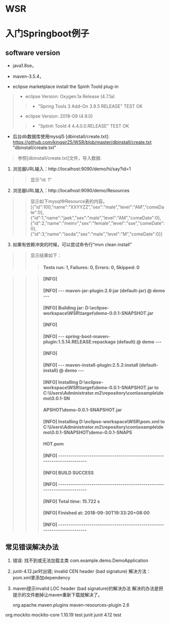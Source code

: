 # WSR
# 入门Springboot例子

## software version 
* java1.8se， 
* maven-3.5.4，

* eclipse marketplace install the Spinh Toold plug-in 
> + eclipse Version: Oxygen.1a Release (4.7.1a) 
> > - "Spring Tools 3 Add-On 3.9.5 RELEASE"         TEST OK
> + eclipse Version: 2018-09 (4.9.0)    
> > - "Sptinh Toold 4 4.4.0.0.RELEASE"               TEST OK
* 后台db数据库使用mysql5
[dbinstall/create.txt]: https://github.com/kingsir25/WSR/blob/master/dbinstall/create.txt "dbinstall/create.txt"
> 参照[dbinstall/create.txt]文件，导入数据.

1. 浏览器URL输入：http://localhost:9090/demo/hi/say?id=1
>> 显示“id: 1”

2. 浏览器URL输入：http://localhost:9090/demo/Resources
>> 显示如下mysql中Resource表的内容。
>> [{"id":100,"name":"XXYYZZ","sex":"male","level":"AM","comeDate":0},{"id":1,"name":"jaek","sex":"male","level":"AM","comeDate":0},{"id":2,"name":"meinv","sex":"female","level":"sse","comeDate":0},{"id":3,"name":"laoda","sex":"male","level":"M","comeDate":0}]

3. 如果有依赖冲突的时候，可以尝试命令行“mvn clean install”
>> 显示结果如下：
>>> #### Tests run: 1, Failures: 0, Errors: 0, Skipped: 0

>>> #### [INFO]
>>> #### [INFO] --- maven-jar-plugin:2.6:jar (default-jar) @ demo ---
>>> #### [INFO] Building jar: D:\eclipse-workspace\WSR\target\demo-0.0.1-SNAPSHOT.jar
>>> #### [INFO]
>>> #### [INFO] --- spring-boot-maven-plugin:1.5.14.RELEASE:repackage (default) @ demo ---
>>> #### [INFO]
>>> #### [INFO] --- maven-install-plugin:2.5.2:install (default-install) @ demo ---
>>> #### [INFO] Installing D:\eclipse-workspace\WSR\target\demo-0.0.1-SNAPSHOT.jar to C:\Users\Administrator\.m2\repository\com\example\demo\0.0.1-SN
>>> #### APSHOT\demo-0.0.1-SNAPSHOT.jar
>>> #### [INFO] Installing D:\eclipse-workspace\WSR\pom.xml to C:\Users\Administrator\.m2\repository\com\example\demo\0.0.1-SNAPSHOT\demo-0.0.1-SNAPS
>>> #### HOT.pom
>>> #### [INFO] ------------------------------------------------------------------------
>>> #### [INFO] BUILD SUCCESS
>>> #### [INFO] ------------------------------------------------------------------------
>>> #### [INFO] Total time: 15.722 s
>>> #### [INFO] Finished at: 2018-09-30T19:33:20+08:00
>>> #### [INFO] ------------------------------------------------------------------------

## 常见错误解决办法
1. 错误: 找不到或无法加载主类 com.example.demo.DemoApplication

2. junit-4.12.jar时出错; invalid CEN header (bad signature)
解决方法：pom.xml里添加dependency

3. maven提示invalid LOC header (bad signature)的解决办法
解决的办法是把提示的文件删掉让maven重新下载就解决了。

	<dependency>   
	 <groupId>org.apache.maven.plugins</groupId>    
	 <artifactId>maven-resources-plugin</artifactId>    
	 <version>2.6</version>
	 </dependency>
<!-- https://mvnrepository.com/artifact/org.mockito/mockito-core -->
<dependency>
    <groupId>org.mockito</groupId>
    <artifactId>mockito-core</artifactId>
    <version>1.10.19</version>
    <scope>test</scope>
</dependency>

<!-- https://mvnrepository.com/artifact/junit/junit -->
<dependency>
    <groupId>junit</groupId>
    <artifactId>junit</artifactId>
    <version>4.12</version>
    <scope>test</scope>
</dependency>
